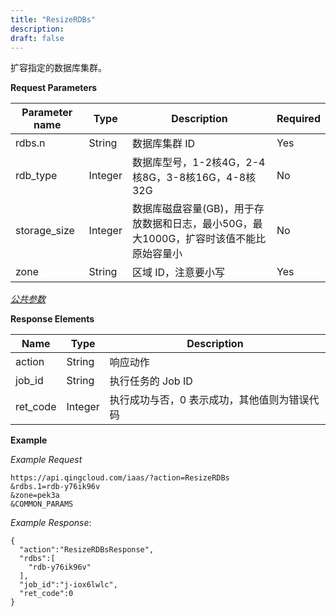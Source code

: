```yaml
---
title: "ResizeRDBs"
description: 
draft: false
---
```




扩容指定的数据库集群。

**Request Parameters**

| Parameter name | Type | Description | Required |
| --- | --- | --- | --- |
| rdbs.n | String | 数据库集群 ID | Yes |
| rdb_type | Integer | 数据库型号，1-2核4G，2-4核8G，3-8核16G，4-8核32G | No |
| storage_size | Integer | 数据库磁盘容量(GB)，用于存放数据和日志，最小50G，最大1000G，扩容时该值不能比原始容量小 | No |
| zone | String | 区域 ID，注意要小写 | Yes |

[_公共参数_](../../common/parameters.html#api-common-parameters)

**Response Elements**

| Name | Type | Description |
| --- | --- | --- |
| action | String | 响应动作 |
| job_id | String | 执行任务的 Job ID |
| ret_code | Integer | 执行成功与否，0 表示成功，其他值则为错误代码 |

**Example**

_Example Request_

```
https://api.qingcloud.com/iaas/?action=ResizeRDBs
&rdbs.1=rdb-y76ik96v
&zone=pek3a
&COMMON_PARAMS
```

_Example Response_:

```
{
  "action":"ResizeRDBsResponse",
  "rdbs":[
    "rdb-y76ik96v"
  ],
  "job_id":"j-iox6lwlc",
  "ret_code":0
}
```
